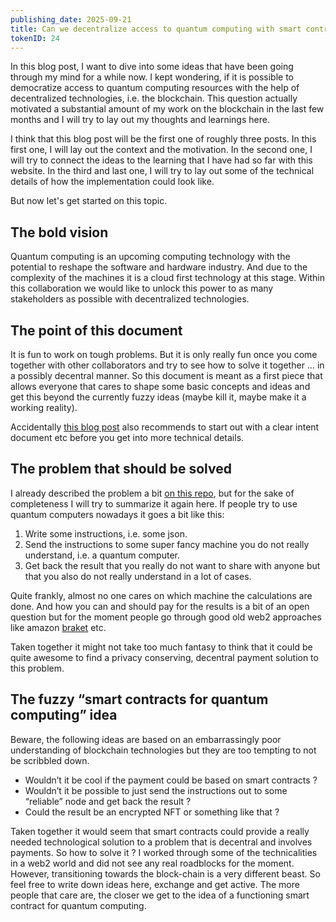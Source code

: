 ```yaml
---
publishing_date: 2025-09-21
title: Can we decentralize access to quantum computing with smart contracts ?
tokenID: 24
---
```


In this blog post, I want to dive into some ideas that have been going through my mind for a while now. I kept wondering, if it is possible to democratize access to quantum computing resources with the help of decentralized technologies, i.e. the blockchain. This question actually motivated a substantial amount of my work on the blockchain in the last few months and I will try to lay out my thoughts and learnings here. 

I think that this blog post will be the first one of roughly three posts. In this first one, I will lay out the context and the motivation. In the second one, I will try to connect the ideas to the learning that I have had so far with this website. In the third and last one, I will try to lay out some of the technical details of how the implementation could look like. 

But now let's get started on this topic.

## The bold vision

Quantum computing is an upcoming computing technology with the potential to reshape the software and hardware industry. And due to the complexity of the machines it is a cloud first technology at this stage. Within this collaboration we would like to unlock this power to as many stakeholders as possible with decentralized technologies.

## The point of this document

It is fun to work on tough problems. But it is only really fun once you come together with other collaborators and try to see how to solve it together … in a possibly decentral manner. So this document is meant as a first piece that allows everyone that cares to shape some basic concepts and ideas and get this beyond the currently fuzzy ideas (maybe kill it, maybe make it a working reality).

Accidentally [this blog post](https://www.wearedevelopers.com/magazine/how-to-create-dao-guide) also recommends to start out with a clear intent document etc before you get into more technical details.

## The problem that should be solved

I already described the problem a bit [on this repo](https://alqor-ug.github.io/sqooler/v0.9/idea_payment/), but for the sake of completeness I will try to summarize it again here. If people try to use quantum computers nowadays it goes a bit like this:

1. Write some instructions, i.e. some json.
2. Send the instructions to some super fancy machine you do not really understand, i.e. a quantum computer.
3. Get back the result that you really do not want to share with anyone but that you also do not really understand in a lot of cases.

Quite frankly, almost no one cares on which machine the calculations are done. And how you can and should pay for the results is a bit of an open question but for the moment people go through good old web2 approaches like amazon [braket](https://aws.amazon.com/de/braket/) etc.

Taken together it might not take too much fantasy to think that it could be quite awesome to find a privacy conserving, decentral payment solution to this problem.

## The fuzzy “smart contracts for quantum computing” idea

Beware, the following ideas are based on an embarrassingly poor understanding of blockchain technologies but they are too tempting to not be scribbled down.

- Wouldn’t it be cool if the payment could be based on smart contracts ?
- Wouldn’t it be possible to just send the instructions out to some “reliable” node and get back the result ?
- Could the result be an encrypted NFT or something like that ?

Taken together it would seem that smart contracts could provide a really needed technological solution to a problem that is decentral and involves payments. So how to solve it ? I worked through some of the technicalities in a web2 world and did not see any real roadblocks for the moment. However, transitioning towards the block-chain is a very different beast. So feel free to write down ideas here, exchange and get active. The more people that care are, the closer we get to the idea of a functioning smart contract for quantum computing.
